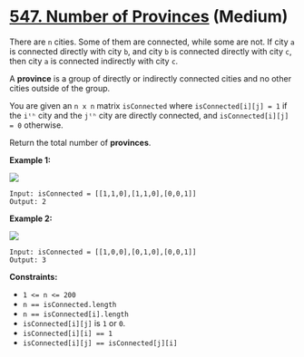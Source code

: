 # [547. Number of Provinces][link] (Medium)

[link]: https://leetcode.com/problems/number-of-provinces/

There are `n` cities. Some of them are connected, while some are not. If city `a` is connected
directly with city `b`, and city `b` is connected directly with city `c`, then city `a` is connected
indirectly with city `c`.

A **province** is a group of directly or indirectly connected cities and no other cities outside of
the group.

You are given an `n x n` matrix `isConnected` where `isConnected[i][j] = 1` if the `iᵗʰ` city and
the `jᵗʰ` city are directly connected, and `isConnected[i][j] = 0` otherwise.

Return the total number of **provinces**.

**Example 1:**

![](https://assets.leetcode.com/uploads/2020/12/24/graph1.jpg)

```
Input: isConnected = [[1,1,0],[1,1,0],[0,0,1]]
Output: 2
```

**Example 2:**

![](https://assets.leetcode.com/uploads/2020/12/24/graph2.jpg)

```
Input: isConnected = [[1,0,0],[0,1,0],[0,0,1]]
Output: 3
```

**Constraints:**

- `1 <= n <= 200`
- `n == isConnected.length`
- `n == isConnected[i].length`
- `isConnected[i][j]` is `1` or `0`.
- `isConnected[i][i] == 1`
- `isConnected[i][j] == isConnected[j][i]`
